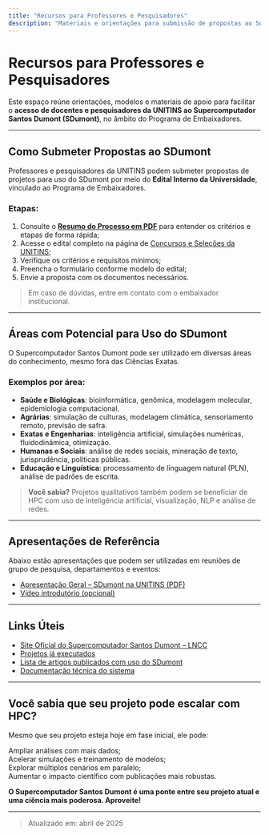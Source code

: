 ```yaml
---
title: "Recursos para Professores e Pesquisadores"
description: "Materiais e orientações para submissão de propostas ao Supercomputador Santos Dumont (SDumont)"
---
```


# Recursos para Professores e Pesquisadores

Este espaço reúne orientações, modelos e materiais de apoio para facilitar o **acesso de docentes e pesquisadores da UNITINS ao Supercomputador Santos Dumont (SDumont)**, no âmbito do Programa de Embaixadores.

---

## Como Submeter Propostas ao SDumont

Professores e pesquisadores da UNITINS podem submeter propostas de projetos para uso do SDumont por meio do **Edital Interno da Universidade**, vinculado ao Programa de Embaixadores.

### Etapas:
1. Consulte o **[Resumo do Processo em PDF](../assets/Resumo-do-Processo.pdf)** para entender os critérios e etapas de forma rápida;
2. Acesse o edital completo na página de [Concursos e Seleções da UNITINS](https://www.unitins.br/concursos/publico);
3. Verifique os critérios e requisitos mínimos;
4. Preencha o formulário conforme modelo do edital;
5. Envie a proposta com os documentos necessários.

> Em caso de dúvidas, entre em contato com o embaixador institucional.

---

## Áreas com Potencial para Uso do SDumont

O Supercomputador Santos Dumont pode ser utilizado em diversas áreas do conhecimento, mesmo fora das Ciências Exatas.

### Exemplos por área:

- **Saúde e Biológicas**: bioinformática, genômica, modelagem molecular, epidemiologia computacional.
- **Agrárias**: simulação de culturas, modelagem climática, sensoriamento remoto, previsão de safra.
- **Exatas e Engenharias**: inteligência artificial, simulações numéricas, fluidodinâmica, otimização.
- **Humanas e Sociais**: análise de redes sociais, mineração de texto, jurisprudência, políticas públicas.
- **Educação e Linguística**: processamento de linguagem natural (PLN), análise de padrões de escrita.

> **Você sabia?** Projetos qualitativos também podem se beneficiar de HPC com uso de inteligência artificial, visualização, NLP e análise de redes.

<!-- ---

## Modelos e Templates de Proposta

Disponibilizamos modelos em formatos editáveis para auxiliar na preparação da sua proposta:

- [Modelo em PDF](../assets/modelo_proposta.pdf)
- [Modelo em Word (.docx)](../assets/modelo_proposta.docx)
- [Modelo em LaTeX (.tex)](../assets/modelo_proposta.tex)

> Atualizações e novos modelos serão publicados nesta página. -->

---

## Apresentações de Referência

Abaixo estão apresentações que podem ser utilizadas em reuniões de grupo de pesquisa, departamentos e eventos:

- [Apresentação Geral – SDumont na UNITINS (PDF)](../assets/apresentacao_unitins.pdf)
- [Vídeo introdutório (opcional)](https://www.youtube.com/...)

---

## Links Úteis

- [Site Oficial do Supercomputador Santos Dumont – LNCC](https://www.sdumont.lncc.br/)
- [Projetos já executados](https://www.sdumont.lncc.br/projetos.html)
- [Lista de artigos publicados com uso do SDumont](https://www.sdumont.lncc.br/publicacoes.html)
- [Documentação técnica do sistema](https://wiki.sdumont.lncc.br/)

---

## Você sabia que seu projeto pode escalar com HPC?

Mesmo que seu projeto esteja hoje em fase inicial, ele pode:

Ampliar análises com mais dados;  
Acelerar simulações e treinamento de modelos;  
Explorar múltiplos cenários em paralelo;  
Aumentar o impacto científico com publicações mais robustas.

**O Supercomputador Santos Dumont é uma ponte entre seu projeto atual e uma ciência mais poderosa. Aproveite!**

---

> Atualizado em: abril de 2025